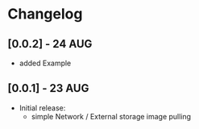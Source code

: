 # Changelog

## [0.0.2] - 24 AUG
- added Example

## [0.0.1] - 23 AUG
- Initial release:
	- simple Network / External storage image pulling